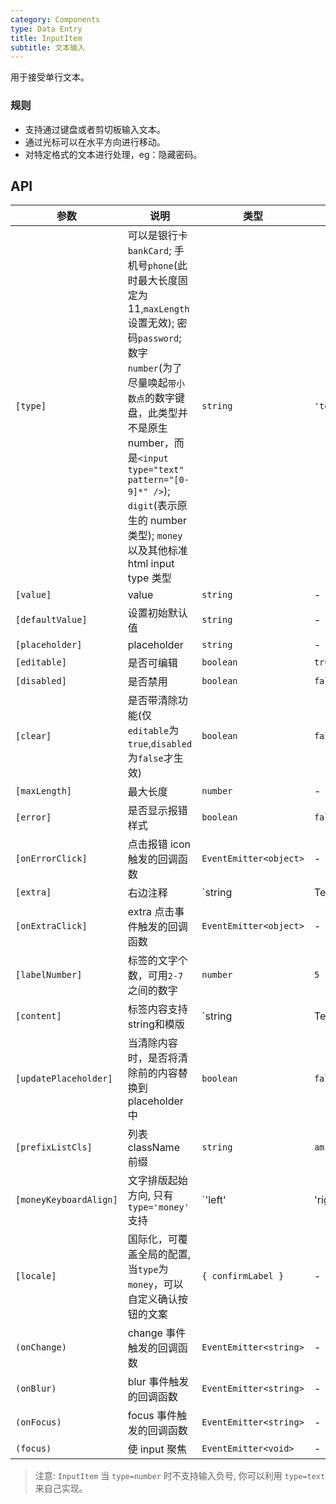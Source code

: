 ```yaml
---
category: Components
type: Data Entry
title: InputItem
subtitle: 文本输入
---
```



用于接受单行文本。


### 规则
- 支持通过键盘或者剪切板输入文本。
- 通过光标可以在水平方向进行移动。
- 对特定格式的文本进行处理，eg：隐藏密码。


## API

参数 | 说明 | 类型 | 默认值
----|-----|------|------
| `[type]` | 可以是银行卡`bankCard`; 手机号`phone`(此时最大长度固定为11,`maxLength`设置无效); 密码`password`; 数字`number`(为了尽量唤起`带小数点`的数字键盘，此类型并不是原生 number，而是`<input type="text" pattern="[0-9]*" />`); `digit`(表示原生的 number 类型); `money` 以及其他标准 html input type 类型 | `string` | `'text'` |
| `[value]` | value | `string` | - |
| `[defaultValue]` | 设置初始默认值 | `string` | - |
| `[placeholder]` | placeholder | `string` | - |
| `[editable]` | 是否可编辑 | `boolean` | `true` |
| `[disabled]` | 是否禁用 | `boolean` | `false` |
| `[clear]` | 是否带清除功能(仅`editable`为`true`,`disabled`为`false`才生效) | `boolean` | `false` |
| `[maxLength]` | 最大长度 | `number` | - |
| `[error]` | 是否显示报错样式 | `boolean` | `false` |
| `[onErrorClick]` | 点击报错 icon 触发的回调函数 | `EventEmitter<object>` | - |
| `[extra]` | 右边注释 | `string | TemplateRef` | '' |
| `[onExtraClick]` | extra 点击事件触发的回调函数 | `EventEmitter<object>` | - |
| `[labelNumber]` | 标签的文字个数，可用`2-7`之间的数字 | `number` | `5` |
| `[content]` | 标签内容支持string和模版 | `string | TemplateRef` | - |
| `[updatePlaceholder]` | 当清除内容时，是否将清除前的内容替换到 placeholder 中 | `boolean` | `false` |
| `[prefixListCls]` | 列表 className 前缀 | `string` | `am-list` |
| `[moneyKeyboardAlign]` | 文字排版起始方向, 只有 `type='money'` 支持 | `'left' | 'right'` | 'right' |
| `[locale]` | 国际化，可覆盖全局的配置, 当`type`为`money`，可以自定义确认按钮的文案 | `{ confirmLabel }` | - |
| `(onChange)` | change 事件触发的回调函数 | `EventEmitter<string>` | - |
| `(onBlur)` | blur 事件触发的回调函数 | `EventEmitter<string>` | - |
| `(onFocus)` | focus 事件触发的回调函数 | `EventEmitter<string>` | - |
| `(focus)` | 使 input 聚焦 | `EventEmitter<void>` | - |

> 注意: `InputItem` 当 `type=number` 时不支持输入负号, 你可以利用 `type=text` 来自己实现。
